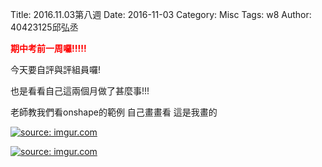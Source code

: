 Title: 2016.11.03第八週
Date: 2016-11-03
Category: Misc
Tags: w8
Author: 40423125邱弘丞

<b><font color="red">期中考前一周囉!!!!!</font></b>

<!-- PELICAN_END_SUMMARY -->
今天要自評與評組員囉!

也是看看自己這兩個月做了甚麼事!!!

老師教我們看onshape的範例  自己畫畫看 這是我畫的

<a href="http://imgur.com/6OEwGIS"><img src="http://i.imgur.com/6OEwGIS.png" title="source: imgur.com" /></a>

<a href="http://imgur.com/7OVkCrJ"><img src="http://i.imgur.com/7OVkCrJ.jpg" title="source: imgur.com" /></a>








